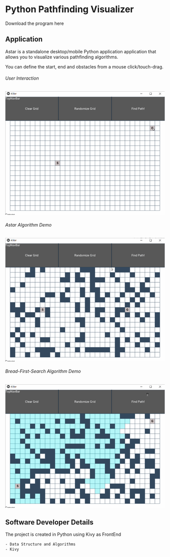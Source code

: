# Python Pathfinding Visualizer
Download the program here

## Application
Astar is a standalone desktop/mobile Python application application that allows you to visualize various pathfinding algorithms.

You can define the start, end and obstacles from a mouse click/touch-drag.
###### User Interaction
![interact](progress\progress-04202022_3.gif)
###### Astar Algorithm Demo
![astar](progress\progress-04202022_1.gif)
###### Bread-First-Search Algorithm Demo
![breadth-first-search](progress\progress-04202022_2.gif)

## Software Developer Details
The project is created in Python using Kivy as FrontEnd

    - Data Structure and Algorithms
    - Kivy
